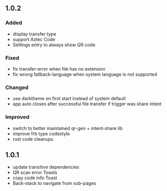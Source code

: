 ## 1.0.2

### Added 
- display transfer type
- support Aztec Code
- Settings entry to always show QR code
### Fixed
- fix transfer-error when file has no extension
- fix wrong fallback-language when system language is not supported
### Changed
- use darktheme on first start instead of system default
- app auto closes after successful file transfer if trigger was share intent
### Improved
- switch to better maintained qr-gen + intent-share lib
- improve frb type codestyle 
- rust code cleanups

## 1.0.1

- update transitive dependencies
- QR scan error Toasts
- copy code info Toast
- Back-stack to navigate from sub-pages

